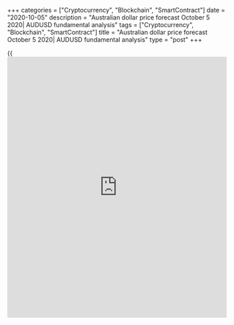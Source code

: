 +++
categories = ["Cryptocurrency", "Blockchain", "SmartContract"]
date = "2020-10-05"
description = "Australian dollar price forecast October 5 2020| AUDUSD fundamental analysis"
tags = ["Cryptocurrency", "Blockchain", "SmartContract"]
title = "Australian dollar price forecast October 5 2020| AUDUSD fundamental analysis"
type = "post"
+++

{{<iframe id="large-banner" src="https://www.bounty.group/#slide=20.0" width="100%" height="600" scrolling="no" style="border: 0px solid rgb(216, 221, 230); border-radius: 3px;">}}

2020-10-05

2020-10-05

Aussie goes against the wind. Forecast as of 05.10.2020Dmitri Demidenko

Uncertainty is not the [best time](https://www.fixpro.org/post/forex-best-time-to-trade/) for risky assets. However, it should
ease sooner or later, which will help risky currencies gain back. We
shall see if the AUD will strengthen and make an [AUDUSD][1] trading
plan.

##  **Monthly Australian dollar fundamental analysis**

Hope for the best but do the rest. Although the major drivers of the
[AUDUSD][1] 30% rally up from the March low have been the rapid recovery
of China’s economy and the increase in the global risk appetite, the
Australian dollar has domestic drivers as well. Australia efficiently
manages the pandemic, and the government is willing to expand the fiscal
stimulus. Australia’s Treasurer Josh Frydenberg is willing to provide
money until the labor market returns to the full employment state. It is
about the unemployment rate of 5%. The current unemployment rate is
6.8%, and it may grow to 8%-10%. It will hardly drop back to 5% before
2022.

Investors expect the Treasury to boost the fiscal stimulus. As a result,
the net debt burden will increase to AU$712 billion or to 38% of the
GDP. At the same time, the national debt ceiling will be increased above
AU$1.1 trillion, and the income tax hike, planned for 2022, will be
delayed. In the USA, the national debt exceeds 100% of GDP, in the euro-
area, it is close to 100%, the Japanese government debt is more than
200%. Canberra can afford additional stimulus. Besides, the expansion of
government bonds issue will support the capital inflow in Australia and
strengthen the Aussie. Australia’s government bond rates are the highest
among the countries issuing the G10 currencies.

###  **Dynamics of Australia’s net debt, % of the GDP**

###

 _Source_ _: Bloomberg_

Carry trades and high investment rating of Australia’s securities
support and will support the [AUDUSD][1] bulls amid the high risk
appetite and low volatility. That is the reason for the AUD correlation
with the US stock indices. The turmoil in the [S&P 500][2] market ahead
of the US presidential election will suggest the AUDUSD consolidation.

### Dynamics of AUDUSD and S&P 500



 _Source_ _: Trading Economics_

In addition to the size of the additional fiscal stimulus, [investor](https://www.fintechee.com/tutorial-for-forex-trading/investor-mode/)s are
focused on the RBA's willingness to expand the volume of monetary
support. In September, the RBA officials discussed such measures as the
interest-rate cut down to 0.1%, purchasing bonds with longer maturities
than currently under QE, negative borrowing costs, and even FX
interventions. The latter two [options](https://www.fixpro.org/post/options-liquidity/) are aggressive, and the regulator
will hardly resort to such measures. But it is likely to cut the
interest rate by 12 basis points. The derivatives market suggests it
will happen already this year.

### Monthly [AUDUSD][1] trading plan

Expectations of monetary expansion is a bearish factor for the AUD.
However, I don’t think the RBA will do it in October. It is likely to
leave the door open for the interest rate cut in the future and set the
Aussie bulls back using verbal interventions. The RBA will hardly turn
the uptrend down, so, its dovish stance will give a chance to buy the
pair of the price fall. Following ht consolidation in the range of
0.695-0.735, the [AUDUSD][1] is likely to continue its rally up to 0.76
and 0.79.

* * *

P.S. Did you like my article? Share it in social networks: it will be
the best “thank you" :)

Ask me questions and comment below. I’ll be glad to answer your
questions and give necessary explanations.

 **Useful links:**

  * I recommend trying to trade with a reliable broker [here][3]. The system allows you to trade by yourself or copy successful traders from all across the globe.
  * Use my promo-code BLOG for getting deposit bonus 50% on LiteForex platform. Just enter this code in the appropriate field while [depositing][4] your trading account.
  * Telegram chat for traders: <t.me/liteforexengchat>. We are sharing the signals and trading experience
  * Telegram channel with high-quality analytics, Forex reviews, training articles, and other useful things for traders <t.me/liteforex>

## Price chart of AUDUSD in real time mode

The content of this article reflects the author’s opinion and does not
necessarily reflect the official position of LiteForex. The material
published on this page is provided for informational purposes only and
should not be considered as the provision of investment advice for the
purposes of Directive 2004/39/EC.

Rate this article:

{{value}}

( {{count}} {{title}} )

   1. my.liteforex.com/trading/chart?symbol=AUDUSD&returnUrl=true
   2. my.liteforex.com/trading/chart?symbol=SPX&returnUrl=true
   3. my.liteforex.com/?category=analysts-opinions&slug=aussie-goes-against-the-wind-forecast-as-of-05102020&openPopup=%2Fregistration%2Fpopup&utm_source=blog&utm_medium=article&utm_campaign=bonus
   4. my.liteforex.com/deposit/?category=analysts-opinions&slug=aussie-goes-against-the-wind-forecast-as-of-05102020&promo_code=BLOG&utm_source=blog&utm_medium=article&utm_campaign=bonus